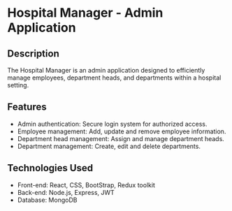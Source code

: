 # Hospital Manager - Admin Application

## Description
The Hospital Manager is an admin application designed to efficiently manage employees, department heads, and departments within a hospital setting.

## Features
- Admin authentication: Secure login system for authorized access.
- Employee management: Add, update and remove employee information.
- Department head management: Assign and manage department heads.
- Department management: Create, edit and delete departments.

## Technologies Used
- Front-end: React, CSS, BootStrap, Redux toolkit
- Back-end: Node.js, Express, JWT
- Database: MongoDB



  
